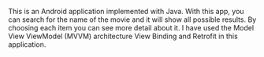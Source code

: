 This is an Android application implemented with Java. With this app, you can search for the name of the movie and it will show all possible results.
By choosing each item you can see more detail about it. I have used the Model View ViewModel (MVVM) architecture View Binding and Retrofit in this application.

